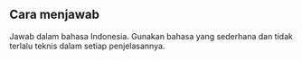 ## Cara menjawab

Jawab dalam bahasa Indonesia. Gunakan bahasa yang sederhana dan tidak terlalu teknis dalam setiap penjelasannya.

